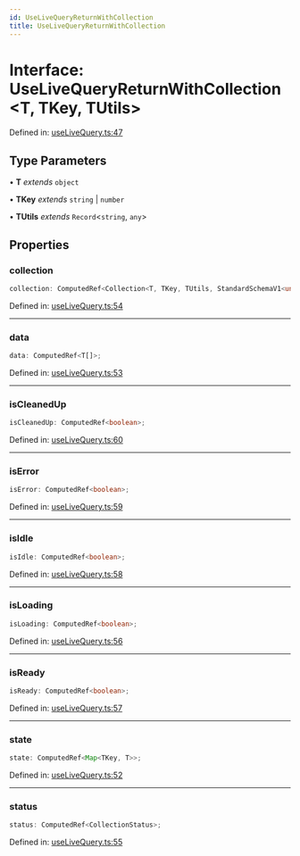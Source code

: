 ```yaml
---
id: UseLiveQueryReturnWithCollection
title: UseLiveQueryReturnWithCollection
---
```


<!-- DO NOT EDIT: this page is autogenerated from the type comments -->

# Interface: UseLiveQueryReturnWithCollection\<T, TKey, TUtils\>

Defined in: [useLiveQuery.ts:47](https://github.com/TanStack/db/blob/main/packages/vue-db/src/useLiveQuery.ts#L47)

## Type Parameters

• **T** *extends* `object`

• **TKey** *extends* `string` \| `number`

• **TUtils** *extends* `Record`\<`string`, `any`\>

## Properties

### collection

```ts
collection: ComputedRef<Collection<T, TKey, TUtils, StandardSchemaV1<unknown, unknown>, T>>;
```

Defined in: [useLiveQuery.ts:54](https://github.com/TanStack/db/blob/main/packages/vue-db/src/useLiveQuery.ts#L54)

***

### data

```ts
data: ComputedRef<T[]>;
```

Defined in: [useLiveQuery.ts:53](https://github.com/TanStack/db/blob/main/packages/vue-db/src/useLiveQuery.ts#L53)

***

### isCleanedUp

```ts
isCleanedUp: ComputedRef<boolean>;
```

Defined in: [useLiveQuery.ts:60](https://github.com/TanStack/db/blob/main/packages/vue-db/src/useLiveQuery.ts#L60)

***

### isError

```ts
isError: ComputedRef<boolean>;
```

Defined in: [useLiveQuery.ts:59](https://github.com/TanStack/db/blob/main/packages/vue-db/src/useLiveQuery.ts#L59)

***

### isIdle

```ts
isIdle: ComputedRef<boolean>;
```

Defined in: [useLiveQuery.ts:58](https://github.com/TanStack/db/blob/main/packages/vue-db/src/useLiveQuery.ts#L58)

***

### isLoading

```ts
isLoading: ComputedRef<boolean>;
```

Defined in: [useLiveQuery.ts:56](https://github.com/TanStack/db/blob/main/packages/vue-db/src/useLiveQuery.ts#L56)

***

### isReady

```ts
isReady: ComputedRef<boolean>;
```

Defined in: [useLiveQuery.ts:57](https://github.com/TanStack/db/blob/main/packages/vue-db/src/useLiveQuery.ts#L57)

***

### state

```ts
state: ComputedRef<Map<TKey, T>>;
```

Defined in: [useLiveQuery.ts:52](https://github.com/TanStack/db/blob/main/packages/vue-db/src/useLiveQuery.ts#L52)

***

### status

```ts
status: ComputedRef<CollectionStatus>;
```

Defined in: [useLiveQuery.ts:55](https://github.com/TanStack/db/blob/main/packages/vue-db/src/useLiveQuery.ts#L55)
